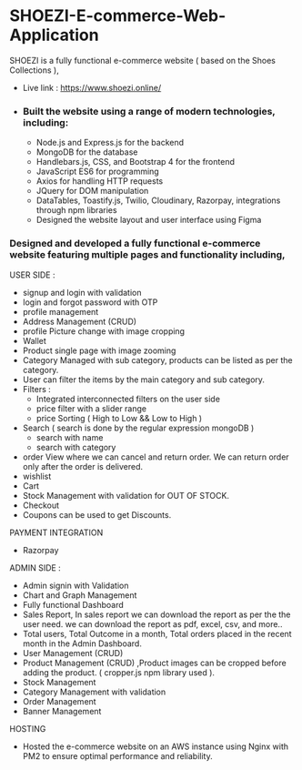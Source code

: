# SHOEZI-E-commerce-Web-Application
SHOEZI is a fully functional e-commerce website ( based on the Shoes Collections ), 

- Live link : https://www.shoezi.online/

* <h3> Built the website using a range of modern technologies, including: </h3>

  * <bold>Node.js and Express.js </bold> for the backend
  * MongoDB for the database
  * Handlebars.js, CSS, and Bootstrap 4 for the frontend
  * JavaScript ES6 for programming
  * Axios for handling HTTP requests
  * JQuery for DOM manipulation
  * DataTables, Toastify.js, Twilio, Cloudinary, Razorpay, integrations through npm libraries
  * Designed the website layout and user interface using Figma

<h3> Designed and developed a fully functional e-commerce website featuring multiple pages and functionality including, </h3>

USER SIDE :
* signup and login with validation
* login and forgot password with OTP
* profile management
* Address Management (CRUD)
* profile Picture change with image cropping
* Wallet
* Product single page with image zooming 
* Category Managed with sub category, products can be listed as per the category.
* User can filter the items by the main category and sub category.
* Filters :
  * Integrated interconnected filters on the user side
  * price filter with a slider range
  * price Sorting ( High to Low && Low to High )
* Search ( search is done by the regular expression mongoDB )
  * search with name
  * search with category 
* order View where we can cancel and return order. We can return order only after the order is delivered.
* wishlist
* Cart
* Stock Management with validation for OUT OF STOCK.
* Checkout
* Coupons can be used to get Discounts.

PAYMENT INTEGRATION
* Razorpay

ADMIN SIDE :
* Admin signin with Validation
* Chart and Graph Management 
* Fully functional Dashboard
* Sales Report, In sales report we can download the report as per the the user need. we can download the report as pdf, excel, csv, and more..
* Total users, Total Outcome in a month, Total orders placed in the recent month in the Admin Dashboard.
* User Management (CRUD)
* Product Management (CRUD) ,Product images can be cropped before adding the product. ( cropper.js npm library used ).
* Stock Management
* Category Management with validation
* Order Management
* Banner Management

HOSTING 
* Hosted the e-commerce website on an AWS instance using Nginx with PM2 to ensure optimal performance and reliability.

